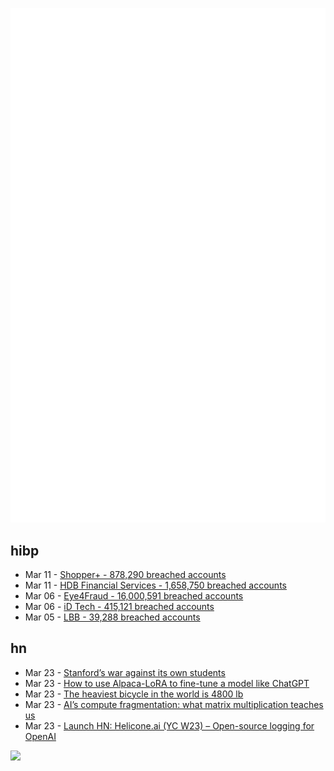 ![Metrics](https://raw.githubusercontent.com/phixion/phixion/master/metrics.svg)

## hibp

<!--
for https://github.com/phixion/phixion/blob/main/.github/workflows/feeds.yml
-->
<!--START_SECTION:haveibeenpwnd-->
- Mar 11 - [Shopper+ - 878,290 breached accounts](https://haveibeenpwned.com/PwnedWebsites#ShopperPlus)
- Mar 11 - [HDB Financial Services - 1,658,750 breached accounts](https://haveibeenpwned.com/PwnedWebsites#HDBFinancialServices)
- Mar 06 - [Eye4Fraud - 16,000,591 breached accounts](https://haveibeenpwned.com/PwnedWebsites#Eye4Fraud)
- Mar 06 - [iD Tech - 415,121 breached accounts](https://haveibeenpwned.com/PwnedWebsites#iDTech)
- Mar 05 - [LBB - 39,288 breached accounts](https://haveibeenpwned.com/PwnedWebsites#LBB)
<!--END_SECTION:haveibeenpwnd-->

## hn

<!--
for https://github.com/phixion/phixion/blob/main/.github/workflows/feeds.yml
-->
<!--START_SECTION:hn-->
- Mar 23 - [Stanford’s war against its own students](https://www.thefp.com/p/stanfords-war-against-its-own-students)
- Mar 23 - [How to use Alpaca-LoRA to fine-tune a model like ChatGPT](https://replicate.com/blog/fine-tune-alpaca-with-lora)
- Mar 23 - [The heaviest bicycle in the world is 4800 lb](https://driverscoops.com/the-heaviest-bicycle-in-the-world-4800-lb/)
- Mar 23 - [AI’s compute fragmentation: what matrix multiplication teaches us](https://www.modular.com/blog/ais-compute-fragmentation-what-matrix-multiplication-teaches-us)
- Mar 23 - [Launch HN: Helicone.ai (YC W23) – Open-source logging for OpenAI](https://news.ycombinator.com/item?id=35279155)
<!--END_SECTION:hn-->

<!--
for https://yhype.me
-->
![](https://hit.yhype.me/github/profile?user_id=13013670)

